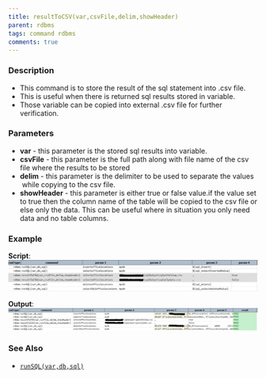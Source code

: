 ```yaml
---
title: resultToCSV(var,csvFile,delim,showHeader)
parent: rdbms
tags: command rdbms
comments: true
---
```



### Description
- This command is to store the result of the sql statement into .csv file.
- This is useful when there is returned sql results stored in variable.
- Those variable can be copied into external .csv file for further verification.


### Parameters
- **var** \- this parameter is the stored sql results into variable.
- **csvFile** \- this parameter is the full path along with file name of the csv file where the results to be stored
- **delim** \- this parameter is the delimiter to be used to separate the values  while copying to the csv file.
- **showHeader** \- this parameter is either true or false value.if the value set to true then the column name of 
  the table will be copied to the csv file or else only the data.  This can be useful where in situation you only 
  need data and no table columns.


### Example
**Script**:<br/>
![](image/resultToCSV_01.png)

**Output**:<br/>
![](image/resultToCSV_02.png)


### See Also
- [`runSQL(var,db,sql)`](runSQL(var,db,sql))
